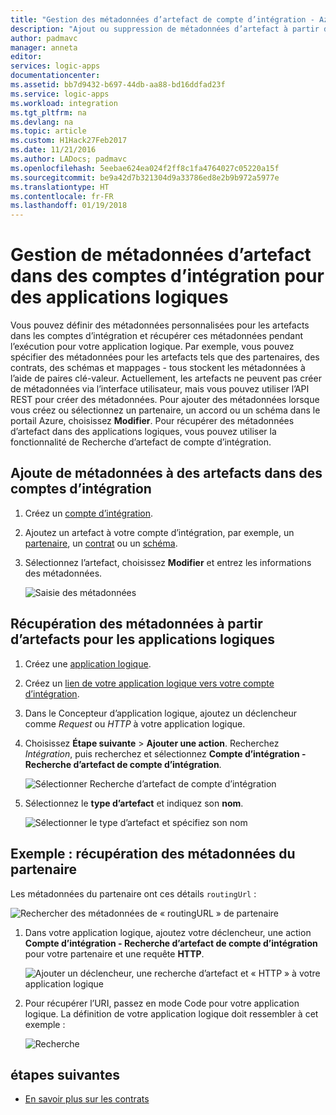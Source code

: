 ```yaml
---
title: "Gestion des métadonnées d’artefact de compte d’intégration - Azure Logic Apps | Microsoft Docs"
description: "Ajout ou suppression de métadonnées d’artefact à partir de comptes d’intégration pour Azure Logic Apps"
author: padmavc
manager: anneta
editor: 
services: logic-apps
documentationcenter: 
ms.assetid: bb7d9432-b697-44db-aa88-bd16ddfad23f
ms.service: logic-apps
ms.workload: integration
ms.tgt_pltfrm: na
ms.devlang: na
ms.topic: article
ms.custom: H1Hack27Feb2017
ms.date: 11/21/2016
ms.author: LADocs; padmavc
ms.openlocfilehash: 5eebae624ea024f2ff8c1fa4764027c05220a15f
ms.sourcegitcommit: be9a42d7b321304d9a33786ed8e2b9b972a5977e
ms.translationtype: HT
ms.contentlocale: fr-FR
ms.lasthandoff: 01/19/2018
---
```

# <a name="manage-artifact-metadata-in-integration-accounts-for-logic-apps"></a>Gestion de métadonnées d’artefact dans des comptes d’intégration pour des applications logiques

Vous pouvez définir des métadonnées personnalisées pour les artefacts dans les comptes d’intégration et récupérer ces métadonnées pendant l’exécution pour votre application logique. Par exemple, vous pouvez spécifier des métadonnées pour les artefacts tels que des partenaires, des contrats, des schémas et mappages - tous stockent les métadonnées à l’aide de paires clé-valeur. Actuellement, les artefacts ne peuvent pas créer de métadonnées via l’interface utilisateur, mais vous pouvez utiliser l’API REST pour créer des métadonnées. Pour ajouter des métadonnées lorsque vous créez ou sélectionnez un partenaire, un accord ou un schéma dans le portail Azure, choisissez **Modifier**. Pour récupérer des métadonnées d’artefact dans des applications logiques, vous pouvez utiliser la fonctionnalité de Recherche d’artefact de compte d’intégration.

## <a name="add-metadata-to-artifacts-in-integration-accounts"></a>Ajoute de métadonnées à des artefacts dans des comptes d’intégration

1. Créez un [compte d’intégration](logic-apps-enterprise-integration-create-integration-account.md).

2. Ajoutez un artefact à votre compte d’intégration, par exemple, un [partenaire](logic-apps-enterprise-integration-partners.md#how-to-create-a-partner), un [contrat](logic-apps-enterprise-integration-agreements.md#how-to-create-agreements) ou un [schéma](logic-apps-enterprise-integration-schemas.md).

3.  Sélectionnez l’artefact, choisissez **Modifier** et entrez les informations des métadonnées.

    ![Saisie des métadonnées](media/logic-apps-enterprise-integration-metadata/image1.png)

## <a name="retrieve-metadata-from-artifacts-for-logic-apps"></a>Récupération des métadonnées à partir d’artefacts pour les applications logiques

1. Créez une [application logique](quickstart-create-first-logic-app-workflow.md).

2. Créez un [lien de votre application logique vers votre compte d’intégration](logic-apps-enterprise-integration-create-integration-account.md#link-an-integration-account-to-a-logic-app). 

3. Dans le Concepteur d’application logique, ajoutez un déclencheur comme *Request* ou *HTTP* à votre application logique.

4.  Choisissez **Étape suivante** > **Ajouter une action**. Recherchez *Intégration*, puis recherchez et sélectionnez **Compte d’intégration - Recherche d’artefact de compte d’intégration**.

    ![Sélectionner Recherche d’artefact de compte d’intégration](media/logic-apps-enterprise-integration-metadata/image2.png)

5. Sélectionnez le **type d’artefact** et indiquez son **nom**.

    ![Sélectionner le type d’artefact et spécifiez son nom](media/logic-apps-enterprise-integration-metadata/image3.png)

## <a name="example-retrieve-partner-metadata"></a>Exemple : récupération des métadonnées du partenaire

Les métadonnées du partenaire ont ces détails `routingUrl` :

![Rechercher des métadonnées de « routingURL » de partenaire](media/logic-apps-enterprise-integration-metadata/image6.png)

1. Dans votre application logique, ajoutez votre déclencheur, une action **Compte d’intégration - Recherche d’artefact de compte d’intégration** pour votre partenaire et une requête **HTTP**.

    ![Ajouter un déclencheur, une recherche d’artefact et « HTTP » à votre application logique](media/logic-apps-enterprise-integration-metadata/image4.png)

2. Pour récupérer l’URI, passez en mode Code pour votre application logique. La définition de votre application logique doit ressembler à cet exemple :

    ![Recherche](media/logic-apps-enterprise-integration-metadata/image5.png)


## <a name="next-steps"></a>étapes suivantes
* [En savoir plus sur les contrats](logic-apps-enterprise-integration-agreements.md "Découvrez les contrats d’intégration d’entreprise")  
